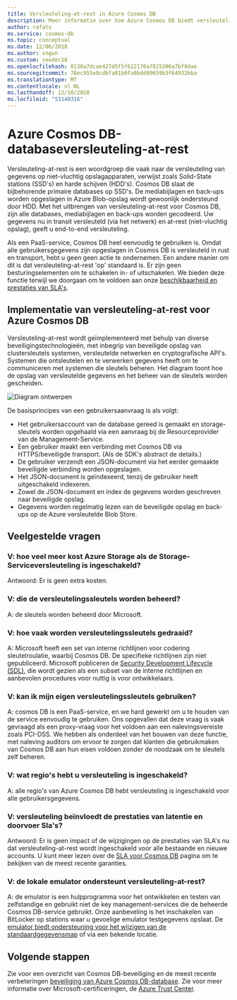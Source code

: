 ```yaml
---
title: Versleuteling-at-rest in Azure Cosmos DB
description: Meer informatie over hoe Azure Cosmos DB biedt versleuteling van data-at-rest en hoe deze is geïmplementeerd.
author: rafats
ms.service: cosmos-db
ms.topic: conceptual
ms.date: 12/06/2018
ms.author: sngun
ms.custom: seodec18
ms.openlocfilehash: 8138a7dcae427d5f5f622170a7825306a7bf8dae
ms.sourcegitcommit: 78ec955e8cdbfa01b0fa9bdd99659b3f64932bba
ms.translationtype: MT
ms.contentlocale: nl-NL
ms.lasthandoff: 12/10/2018
ms.locfileid: "53140316"
---
```

# <a name="azure-cosmos-db-database-encryption-at-rest"></a>Azure Cosmos DB-databaseversleuteling-at-rest

Versleuteling-at-rest is een woordgroep die vaak naar de versleuteling van gegevens op niet-vluchtig opslagapparaten, verwijst zoals Solid-State stations (SSD's) en harde schijven (HDD's). Cosmos DB slaat de bijbehorende primaire databases op SSD's. De mediabijlagen en back-ups worden opgeslagen in Azure Blob-opslag wordt gewoonlijk ondersteund door HDD. Met het uitbrengen van versleuteling-at-rest voor Cosmos DB, zijn alle databases, mediabijlagen en back-ups worden gecodeerd. Uw gegevens nu in transit versleuteld (via het netwerk) en at-rest (niet-vluchtig opslag), geeft u end-to-end versleuteling.

Als een PaaS-service, Cosmos DB heel eenvoudig te gebruiken is. Omdat alle gebruikersgegevens zijn opgeslagen in Cosmos DB is versleuteld in rust en transport, hebt u geen geen actie te ondernemen. Een andere manier om dit is dat versleuteling-at-rest 'op' standaard is. Er zijn geen besturingselementen om te schakelen in- of uitschakelen. We bieden deze functie terwijl we doorgaan om te voldoen aan onze [beschikbaarheid en prestaties van SLA's](https://azure.microsoft.com/support/legal/sla/cosmos-db).

## <a name="implementation-of-encryption-at-rest-for-azure-cosmos-db"></a>Implementatie van versleuteling-at-rest voor Azure Cosmos DB

Versleuteling-at-rest wordt geïmplementeerd met behulp van diverse beveiligingstechnologieën, met inbegrip van beveiligde opslag van clustersleutels systemen, versleutelde netwerken en cryptografische API's. Systemen die ontsleutelen en te verwerken gegevens heeft om te communiceren met systemen die sleutels beheren. Het diagram toont hoe de opslag van versleutelde gegevens en het beheer van de sleutels worden gescheiden. 

![Diagram ontwerpen](./media/database-encryption-at-rest/design-diagram.png)

De basisprincipes van een gebruikersaanvraag is als volgt:
- Het gebruikersaccount van de database gereed is gemaakt en storage-sleutels worden opgehaald via een aanvraag bij de Resourceprovider van de Management-Service.
- Een gebruiker maakt een verbinding met Cosmos DB via HTTPS/beveiligde transport. (Als de SDK's abstract de details.)
- De gebruiker verzendt een JSON-document via het eerder gemaakte beveiligde verbinding worden opgeslagen.
- Het JSON-document is geïndexeerd, tenzij de gebruiker heeft uitgeschakeld indexeren.
- Zowel de JSON-document en index de gegevens worden geschreven naar beveiligde opslag.
- Gegevens worden regelmatig lezen van de beveiligde opslag en back-ups op de Azure versleutelde Blob Store.

## <a name="frequently-asked-questions"></a>Veelgestelde vragen

### <a name="q-how-much-more-does-azure-storage-cost-if-storage-service-encryption-is-enabled"></a>V: hoe veel meer kost Azure Storage als de Storage-Serviceversleuteling is ingeschakeld?
Antwoord: Er is geen extra kosten.

### <a name="q-who-manages-the-encryption-keys"></a>V: die de versleutelingssleutels worden beheerd?
A: de sleutels worden beheerd door Microsoft.

### <a name="q-how-often-are-encryption-keys-rotated"></a>V: hoe vaak worden versleutelingssleutels gedraaid?
A: Microsoft heeft een set van interne richtlijnen voor codering sleutelroulatie, waarbij Cosmos DB. De specifieke richtlijnen zijn niet gepubliceerd. Microsoft publiceren de [Security Development Lifecycle (SDL)](https://www.microsoft.com/sdl/default.aspx), die wordt gezien als een subset van de interne richtlijnen en aanbevolen procedures voor nuttig is voor ontwikkelaars.

### <a name="q-can-i-use-my-own-encryption-keys"></a>V: kan ik mijn eigen versleutelingssleutels gebruiken?
A: cosmos DB is een PaaS-service, en we hard gewerkt om u te houden van de service eenvoudig te gebruiken. Ons opgevallen dat deze vraag is vaak gevraagd als een proxy-vraag voor het voldoen aan een nalevingsvereiste zoals PCI-DSS. We hebben als onderdeel van het bouwen van deze functie, met naleving auditors om ervoor te zorgen dat klanten die gebruikmaken van Cosmos DB aan hun eisen voldoen zonder de noodzaak om te sleutels zelf beheren.

### <a name="q-what-regions-have-encryption-turned-on"></a>V: wat regio's hebt u versleuteling is ingeschakeld?
A: alle regio's van Azure Cosmos DB hebt versleuteling is ingeschakeld voor alle gebruikersgegevens.

### <a name="q-does-encryption-affect-the-performance-latency-and-throughput-slas"></a>V: versleuteling beïnvloedt de prestaties van latentie en doorvoer Sla's?
Antwoord: Er is geen impact of de wijzigingen op de prestaties van SLA's nu dat versleuteling-at-rest wordt ingeschakeld voor alle bestaande en nieuwe accounts. U kunt meer lezen over de [SLA voor Cosmos DB](https://azure.microsoft.com/support/legal/sla/cosmos-db) pagina om te bekijken van de meest recente garanties.

### <a name="q-does-the-local-emulator-support-encryption-at-rest"></a>V: de lokale emulator ondersteunt versleuteling-at-rest?
A: de emulator is een hulpprogramma voor het ontwikkelen en testen van zelfstandige en gebruikt niet de key management-services die de beheerde Cosmos DB-service gebruikt. Onze aanbeveling is het inschakelen van BitLocker op stations waar u gevoelige emulator testgegevens opslaat. De [emulator biedt ondersteuning voor het wijzigen van de standaardgegevensmap](local-emulator.md) of via een bekende locatie.

## <a name="next-steps"></a>Volgende stappen

Zie voor een overzicht van Cosmos DB-beveiliging en de meest recente verbeteringen [beveiliging van Azure Cosmos DB-database](database-security.md).
Zie voor meer informatie over Microsoft-certificeringen, de [Azure Trust Center](https://azure.microsoft.com/support/trust-center/).
